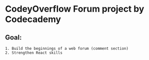 # CodeyOverflow Forum project by Codecademy
## Goal:
```
1. Build the beginnings of a web forum (comment section)
2. Strengthen React skills
```